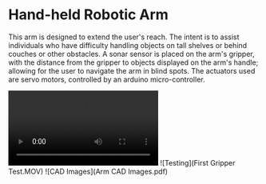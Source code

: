 # Hand-held Robotic Arm
This arm is designed to extend the user's reach. The intent is to assist individuals who have difficulty handling objects on tall shelves or behind couches or other obstacles. A sonar sensor is placed on the arm's gripper, with the distance from the gripper to objects displayed on the arm's handle; allowing for the user to navigate the arm in blind spots. The actuators used are servo motors, controlled by an arduino micro-controller.

![Demonstration](arm_motion.mp4)
![Testing](First Gripper Test.MOV)
![CAD Images](Arm CAD Images.pdf)
